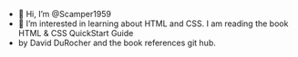 - 👋 Hi, I’m @Scamper1959
- 👀 I’m interested in learning about HTML and CSS. I am reading the book HTML & CSS QuickStart Guide 
- by David DuRocher and the book references git hub.
<!---
Scamper1959/Scamper1959 is a ✨ special ✨ repository because its `README.md` (this file) appears on your GitHub profile.
You can click the Preview link to take a look at your changes.
--->
